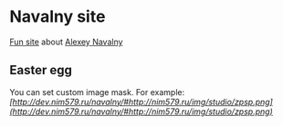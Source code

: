 Navalny site
============
[Fun site](http://dev.nim579.ru/navalny/) about [Alexey Navalny](http://navalny.livejournal.com/)

## Easter egg

You can set custom image mask. For example: *[http://dev.nim579.ru/navalny/#http://nim579.ru/img/studio/zpsp.png](http://dev.nim579.ru/navalny/#http://nim579.ru/img/studio/zpsp.png)*
